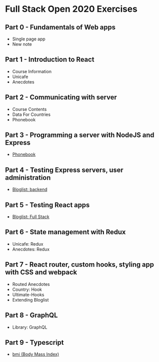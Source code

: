 # Full Stack Open 2020 Exercises

## Part 0 - Fundamentals of Web apps

- Single page app
- New note

## Part 1 - Introduction to React
- Course Information
- Unicafe
- Anecdotes

## Part 2 - Communicating with server
- Course Contents
- Data For Countries
- Phonebook

## Part 3 - Programming a server with NodeJS and Express
- [Phonebook](https://github.com/lightkun10/Phonebook)

## Part 4 - Testing Express servers, user administration
- [Bloglist: backend](https://github.com/lightkun10/Blog-List)

## Part 5 - Testing React apps
- [Bloglist: Full Stack](https://github.com/lightkun10/BlogList-FullStack)

## Part 6 - State management with Redux
- Unicafe: Redux
- Anecdotes: Redux

## Part 7 - React router, custom hooks, styling app with CSS and webpack
- Routed Anecdotes
- Country: Hook
- Ultimate-Hooks
- Extending Bloglist

## Part 8 - GraphQL
- Library: GraphQL

## Part 9 - Typescript
- [bmi (Body Mass Index)](https://github.com/lightkun10/Typescript-exercises/tree/main/bmi)